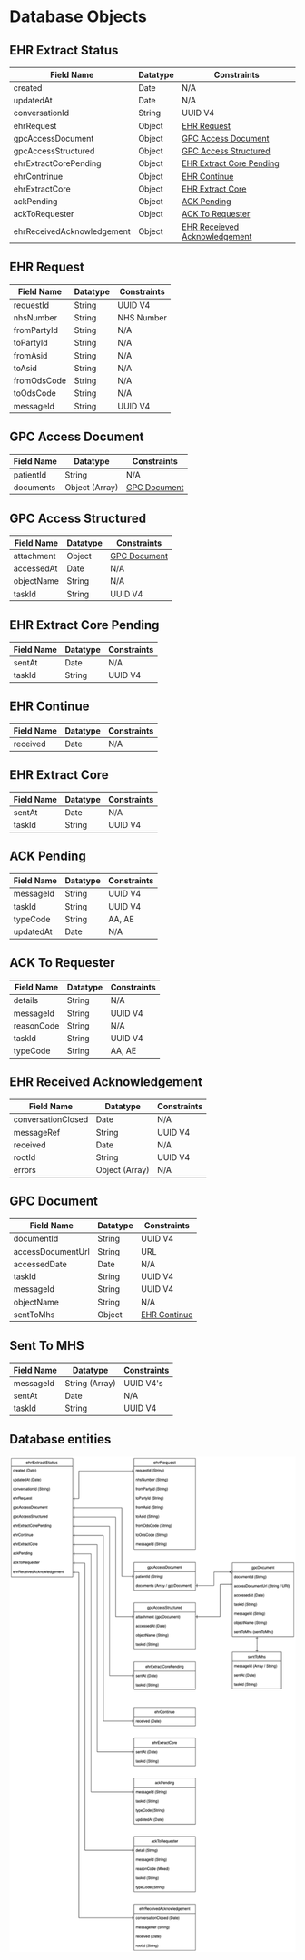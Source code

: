 # Database Objects

## EHR Extract Status

| Field Name                 | Datatype | Constraints                                                  |
| -------------------------- | -------- | ------------------------------------------------------------ |
| created                    | Date     | N/A                                                          |
| updatedAt                  | Date     | N/A                                                          |
| conversationId             | String   | UUID V4                                                      |
| ehrRequest                 | Object   | [EHR Request](database.md#ehr-request)                       |
| gpcAccessDocument          | Object   | [GPC Access Document](database.md#gpc-access-document)       |
| gpcAccessStructured        | Object   | [GPC Access Structured](database.md#gpc-access-structured)   |
| ehrExtractCorePending      | Object   | [EHR Extract Core Pending](database.md#ehr-extract-core-pending) |
| ehrContrinue               | Object   | [EHR Continue](database.md#ehr-continue)                     |
| ehrExtractCore             | Object   | [EHR Extract Core](database.md#ehr-extract-core)             |
| ackPending                 | Object   | [ACK Pending](database.md#ack-pending)                       |
| ackToRequester             | Object   | [ACK To Requester](database.md#ack-to-requester)             |
| ehrReceivedAcknowledgement | Object   | [EHR Receieved Acknowledgement](database.md#ehr-received-acknowledgement) |

## EHR Request

| Field Name  | Datatype | Constraints |
| ----------- | -------- | ----------- |
| requestId   | String   | UUID V4     |
| nhsNumber   | String   | NHS Number  |
| fromPartyId | String   | N/A         |
| toPartyId   | String   | N/A         |
| fromAsid    | String   | N/A         |
| toAsid      | String   | N/A         |
| fromOdsCode | String   | N/A         |
| toOdsCode   | String   | N/A         |
| messageId   | String   | UUID V4     |

## GPC Access Document

| Field Name | Datatype       | Constraints                              |
| ---------- | -------------- | ---------------------------------------- |
| patientId  | String         | N/A                                      |
| documents  | Object (Array) | [GPC Document](database.md#gpc-document) |

## GPC Access Structured

| Field Name | Datatype | Constraints                              |
| ---------- | -------- | ---------------------------------------- |
| attachment | Object   | [GPC Document](database.md#gpc-document) |
| accessedAt | Date     | N/A                                      |
| objectName | String   | N/A                                      |
| taskId     | String   | UUID V4                                  |

## EHR Extract Core Pending

| Field Name | Datatype | Constraints |
| ---------- | -------- | ----------- |
| sentAt     | Date     | N/A         |
| taskId     | String   | UUID V4     |

## EHR Continue

| Field Name | Datatype | Constraints |
| ---------- | -------- | ----------- |
| received   | Date     | N/A         |

## EHR Extract Core

| Field Name | Datatype | Constraints |
| ---------- | -------- | ----------- |
| sentAt     | Date     | N/A         |
| taskId     | String   | UUID V4     |

## ACK Pending

| Field Name | Datatype | Constraints |
| ---------- | -------- | ----------- |
| messageId  | String   | UUID V4     |
| taskId     | String   | UUID V4     |
| typeCode   | String   | AA, AE      |
| updatedAt  | Date     | N/A         |

## ACK To Requester

| Field Name | Datatype | Constraints |
| ---------- | -------- | ----------- |
| details    | String   | N/A         |
| messageId  | String   | UUID V4     |
| reasonCode | String   | N/A         |
| taskId     | String   | UUID V4     |
| typeCode   | String   | AA, AE      |

## EHR Received Acknowledgement

| Field Name         | Datatype       | Constraints |
|--------------------|----------------|-------------|
| conversationClosed | Date           | N/A         |
| messageRef         | String         | UUID V4     |
| received           | Date           | N/A         |
| rootId             | String         | UUID V4     |
| errors             | Object (Array) | N/A         |

## GPC Document

| Field Name        | Datatype | Constraints                             |
| ----------------- | -------- | --------------------------------------- |
| documentId        | String   | UUID V4                                 |
| accessDocumentUrl | String   | URL                                     |
| accessedDate      | Date     | N/A                                     |
| taskId            | String   | UUID V4                                 |
| messageId         | String   | UUID V4                                 |
| objectName        | String   | N/A                                     |
| sentToMhs         | Object   | [EHR Continue](database.md#sent-to-mhs) |

## Sent To MHS

| Field Name | Datatype       | Constraints |
| ---------- | -------------- | ----------- |
| messageId  | String (Array) | UUID V4's   |
| sentAt     | Date           | N/A         |
| taskId     | String         | UUID V4     |

## Database entities

![EHR Extract Status Structure](EhrExtractStatus.drawio.png "EHR Extract Status Structure")